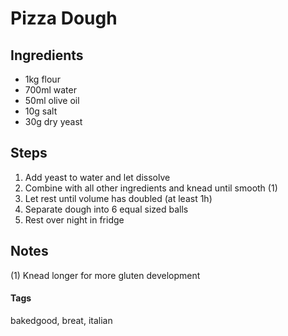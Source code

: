 # Pizza Dough

## Ingredients

* 1kg flour
* 700ml water 
* 50ml olive oil
* 10g salt
* 30g dry yeast 

## Steps

1. Add yeast to water and let dissolve
2. Combine with all other ingredients and knead until smooth (1)
3. Let rest until volume has doubled (at least 1h) 
4. Separate dough into 6 equal sized balls
5. Rest over night in fridge

## Notes 

(1) Knead longer for more gluten development

#### Tags 
bakedgood, breat, italian
